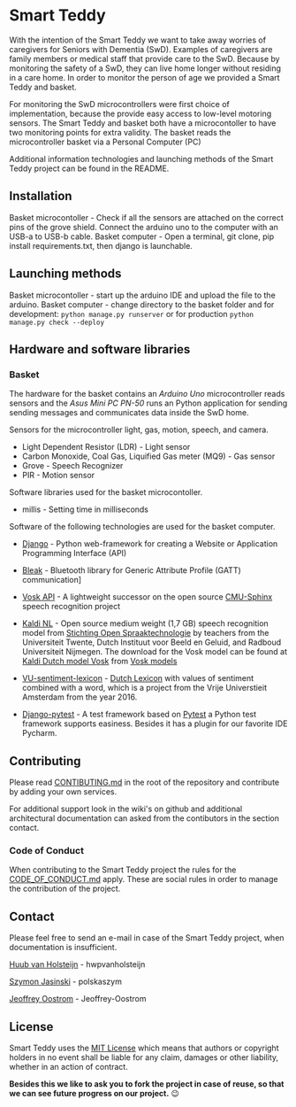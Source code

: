 # Smart Teddy

With the intention of the Smart Teddy we want to take away worries of caregivers for Seniors with Dementia (SwD). Examples of caregivers are family members or medical staff that provide care to the SwD. Because by monitoring the safety of a SwD, they can live home longer without residing in a care home. In order to monitor the person of age we provided a Smart Teddy and basket.

For monitoring the SwD microcontrollers were first choice of implementation, because the provide easy access to low-level motoring sensors. The Smart Teddy and basket both have a microcontoller to have two monitoring points for extra validity. The basket reads the microcontroller basket via a Personal Computer (PC)

Additional information technologies and launching methods of the Smart Teddy project can be found in the README.

## Installation

Basket microcontoller - Check if all the sensors are attached on the correct pins of the grove shield. Connect the arduino uno to the computer with an USB-a to USB-b cable.
Basket computer - Open a terminal, git clone, pip install requirements.txt, then django is launchable.

## Launching methods

Basket microcontoller - start up the arduino IDE and upload the file to the arduino.
Basket computer - change directory to the basket folder and for development: `python manage.py runserver` or for production `python manage.py check --deploy`

## Hardware and software libraries

### Basket

The hardware for the basket contains an *Arduino Uno* microcontroller reads sensors and the *Asus Mini PC PN-50* runs an Python application for sending sending messages and communicates data inside the SwD home.

Sensors for the microcontroller light, gas, motion, speech, and camera.

* Light Dependent Resistor (LDR) - Light sensor
* Carbon Monoxide, Coal Gas, Liquified Gas meter (MQ9) - Gas sensor
* Grove - Speech Recognizer
* PIR - Motion sensor

Software libraries used for the basket microcontoller.

* millis - Setting time in milliseconds  

Software of the following technologies are used for the basket computer.

* [Django](https://www.djangoproject.com/) - Python web-framework for creating a Website or Application Programming Interface (API)

* [Bleak](https://github.com/hbldh/bleak) - Bluetooth library for Generic Attribute Profile (GATT) communication]

* [Vosk API](https://alphacephei.com/vosk/) - A lightweight successor on the open source [CMU-Sphinx](https://cmusphinx.github.io/) speech recognition project 

* [Kaldi NL](https://github.com/opensource-spraakherkenning-nl/Kaldi_NL) - Open source medium weight (1,7 GB) speech recognition model from [Stichting Open Spraaktechnologie](https://openspraaktechnologie.org/download/) by teachers from the Universiteit Twente, Dutch Instituut voor Beeld en Geluid, and Radboud Universiteit Nijmegen. The download for the Vosk model can be found at [Kaldi Dutch model Vosk](https://alphacephei.com/vosk/models/vosk-model-nl-spraakherkenning-0.6.zip) from [Vosk models](https://alphacephei.com/vosk/models)

* [VU-sentiment-lexicon](https://github.com/opener-project/VU-sentiment-lexicon) - [Dutch Lexicon](https://github.com/opener-project/VU-sentiment-lexicon/tree/master/VUSentimentLexicon/NL-lexicon) with values of sentiment combined with a word, which is a project from the Vrije Universtieit Amsterdam from the year 2016.

* [Django-pytest](https://pytest-django.readthedocs.io/) - A test framework based on [Pytest](https://docs.pytest.org/) a Python test framework supports easiness. Besides it has a plugin for our favorite IDE Pycharm.

## Contributing 

Please read [CONTIBUTING.md](https://github.com/hwpvanholsteijn/Smartteddy/blob/master/CONTRIBUTING.md) in the root of the repository and contribute by adding your own services.

For additional support look in the wiki's on github and additional architectural documentation can asked from the contibutors in the section contact. 

### Code of Conduct

When contributing to the Smart Teddy project the rules for the [CODE_OF_CONDUCT.md](https://github.com/hwpvanholsteijn/Smartteddy/blob/master/CODE_OF_CONDUCT.md) apply. These are social rules in order to manage the contribution of the project.

## Contact 

Please feel free to send an e-mail in case of the Smart Teddy project, when documentation is insufficient.

[Huub van Holsteijn](mailto:h.w.p.vanholsteijn@student.hhs.nl]) - hwpvanholsteijn

[Szymon Jasinski](mailto:s.jasinski@student.hhs.nl) - polskaszym

[Jeoffrey Oostrom](mailto:j.s.oostrom@student.hhs.nl) - Jeoffrey-Oostrom

## License

Smart Teddy uses the [MIT License](https://mit-license.org/) which means that authors or copyright holders in no event shall be liable for any claim, damages or other liability, whether in an action of contract.

**Besides this we like to ask you to fork the project in case of reuse, so that we can see future progress on our project.** 😉
 
